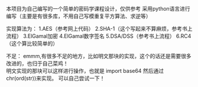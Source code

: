 本项目为自己编写的一个简单的密码学课程设计，仅供参考
采用python语言进行编写（主要是有很多库，不用自己写模重复平方算法、求逆等）


实现算法为：
1.AES（参考网上代码）
2.SHA-1（这个写起来不算麻烦，参考书上流程）
3.ElGamal加密 
4.ElGamal数字签名
5.DSA/DSS（参考书上流程） 
6.RC4（这个算比较简单的）  


不足：
    emmm,有很多不足的地方，比如明文那块的实现，这个的话还是需要很多改进的，也归于自己菜鸡！  
    明文实现的那块可以这样进行操作，也就是  import base64    然后通过chr(ord(str))来实现。
    可以自己尝试一下！
